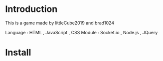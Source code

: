 # Introduction 
This is a game made by littleCube2019 and brad1024   

Language : HTML , JavaScript , CSS 
Module : Socket.io , Node.js , JQuery

# Install

















